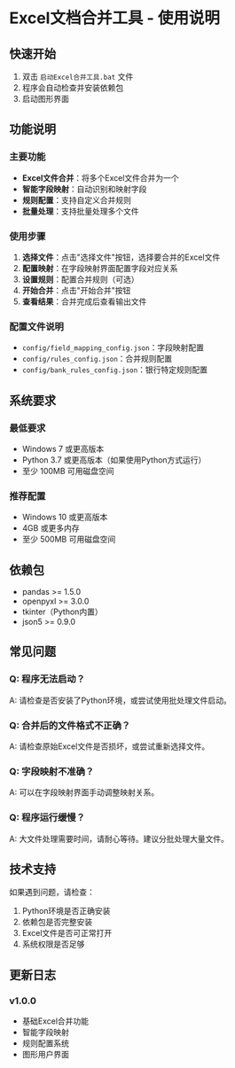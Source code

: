 # Excel文档合并工具 - 使用说明

## 快速开始

1. 双击 `启动Excel合并工具.bat` 文件
2. 程序会自动检查并安装依赖包
3. 启动图形界面

## 功能说明

### 主要功能

- **Excel文件合并**：将多个Excel文件合并为一个
- **智能字段映射**：自动识别和映射字段
- **规则配置**：支持自定义合并规则
- **批量处理**：支持批量处理多个文件

### 使用步骤

1. **选择文件**：点击"选择文件"按钮，选择要合并的Excel文件
2. **配置映射**：在字段映射界面配置字段对应关系
3. **设置规则**：配置合并规则（可选）
4. **开始合并**：点击"开始合并"按钮
5. **查看结果**：合并完成后查看输出文件

### 配置文件说明

- `config/field_mapping_config.json`：字段映射配置
- `config/rules_config.json`：合并规则配置
- `config/bank_rules_config.json`：银行特定规则配置

## 系统要求

### 最低要求

- Windows 7 或更高版本
- Python 3.7 或更高版本（如果使用Python方式运行）
- 至少 100MB 可用磁盘空间

### 推荐配置

- Windows 10 或更高版本
- 4GB 或更多内存
- 至少 500MB 可用磁盘空间

## 依赖包

- pandas >= 1.5.0
- openpyxl >= 3.0.0
- tkinter（Python内置）
- json5 >= 0.9.0

## 常见问题

### Q: 程序无法启动？

A: 请检查是否安装了Python环境，或尝试使用批处理文件启动。

### Q: 合并后的文件格式不正确？

A: 请检查原始Excel文件是否损坏，或尝试重新选择文件。

### Q: 字段映射不准确？

A: 可以在字段映射界面手动调整映射关系。

### Q: 程序运行缓慢？

A: 大文件处理需要时间，请耐心等待。建议分批处理大量文件。

## 技术支持

如果遇到问题，请检查：

1. Python环境是否正确安装
2. 依赖包是否完整安装
3. Excel文件是否可正常打开
4. 系统权限是否足够

## 更新日志

### v1.0.0

- 基础Excel合并功能
- 智能字段映射
- 规则配置系统
- 图形用户界面


